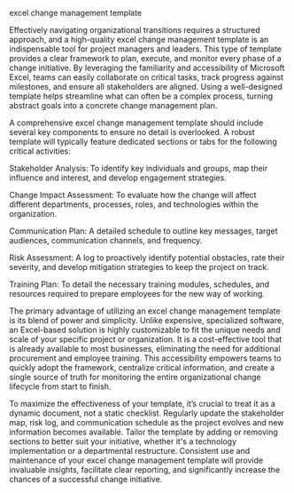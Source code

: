 excel change management template


Effectively navigating organizational transitions requires a structured approach, and a high-quality excel change management template is an indispensable tool for project managers and leaders. This type of template provides a clear framework to plan, execute, and monitor every phase of a change initiative. By leveraging the familiarity and accessibility of Microsoft Excel, teams can easily collaborate on critical tasks, track progress against milestones, and ensure all stakeholders are aligned. Using a well-designed template helps streamline what can often be a complex process, turning abstract goals into a concrete change management plan.



A comprehensive excel change management template should include several key components to ensure no detail is overlooked. A robust template will typically feature dedicated sections or tabs for the following critical activities:




Stakeholder Analysis: To identify key individuals and groups, map their influence and interest, and develop engagement strategies.


Change Impact Assessment: To evaluate how the change will affect different departments, processes, roles, and technologies within the organization.


Communication Plan: A detailed schedule to outline key messages, target audiences, communication channels, and frequency.


Risk Assessment: A log to proactively identify potential obstacles, rate their severity, and develop mitigation strategies to keep the project on track.


Training Plan: To detail the necessary training modules, schedules, and resources required to prepare employees for the new way of working.





The primary advantage of utilizing an excel change management template is its blend of power and simplicity. Unlike expensive, specialized software, an Excel-based solution is highly customizable to fit the unique needs and scale of your specific project or organization. It is a cost-effective tool that is already available to most businesses, eliminating the need for additional procurement and employee training. This accessibility empowers teams to quickly adopt the framework, centralize critical information, and create a single source of truth for monitoring the entire organizational change lifecycle from start to finish.



To maximize the effectiveness of your template, it’s crucial to treat it as a dynamic document, not a static checklist. Regularly update the stakeholder map, risk log, and communication schedule as the project evolves and new information becomes available. Tailor the template by adding or removing sections to better suit your initiative, whether it's a technology implementation or a departmental restructure. Consistent use and maintenance of your excel change management template will provide invaluable insights, facilitate clear reporting, and significantly increase the chances of a successful change initiative.
